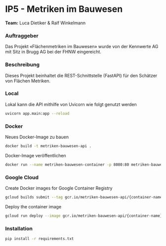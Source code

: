 # IP5 - Metriken im Bauwesen
**Team:** Luca Dietiker & Ralf Winkelmann

### Auftraggeber
Das Projekt «Flächenmetriken im Bauwesen» wurde von der Kennwerte AG mit Sitz in Brugg AG bei der FHNW eingereicht. 

### Beschreibung
Dieses Projekt beinhaltet die REST-Schnittstelle (FastAPI) für den Schätzer von Flächen Metriken. 

### Local
Lokal kann die API mithilfe von Uvicorn wie folgt genutzt werden

```bash
uvicorn app.main:app --reload
```

### Docker

Neues Docker-Image zu bauen
```bash
docker build -t metriken-bauwesen-api .
```

Docker-Image veröffentlichen
```bash
docker run --name metriken-bauwesen-container -p 8080:80 metriken-bauwesen-api
```

### Google Cloud

Create Docker images for Google Container Registry
```bash
gcloud builds submit --tag gcr.io/metriken-bauwesen-api/{container-name}
```

Deploy the container image
```bash
gcloud run deploy --image gcr.io/metriken-bauwesen-api/{container-name} --platform managed
```

### Installation

```bash
pip install -r requirements.txt
```
